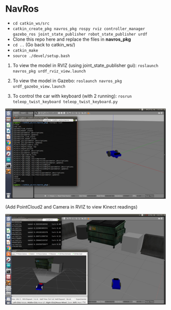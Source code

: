 # NavRos

- `cd catkin_ws/src`
- `catkin_create_pkg navros_pkg rospy rviz controller_manager gazebo_ros joint_state_publisher robot_state_publisher urdf`
-  Clone this repo here and replace the files in **navros_pkg**
- `cd ..` (Go back to catkin_ws/)
- `catkin_make`
- `source ./devel/setup.bash`

1. To view the model in RVIZ (using joint_state_publisher gui): `roslaunch navros_pkg urdf_rviz_view.launch`

2. To view the model in Gazebo: `roslaunch navros_pkg urdf_gazebo_view.launch `

3. To control the car with keyboard (with 2 running): `rosrun teleop_twist_keyboard teleop_twist_keyboard.py `

![](Screenshot%20from%202019-02-09%2013-43-49.png)

 (Add PointCloud2 and Camera in RVIZ to view Kinect readings)

![](Screenshot%20from%202019-02-09%2015-50-47.png)
